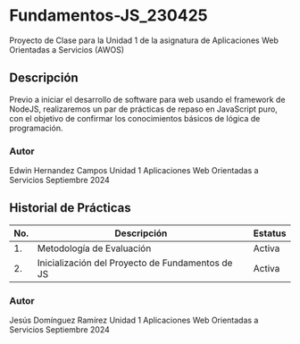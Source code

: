 # Fundamentos-JS_230425
Proyecto de Clase para la Unidad 1 de la asignatura de Aplicaciones Web Orientadas a Servicios (AWOS)

## Descripción
Previo a iniciar el desarrollo de software para web usando el framework de NodeJS, realizaremos un par de prácticas de repaso en JavaScript puro, con el objetivo de confirmar los conocimientos básicos de lógica de programación.
### Autor
Edwin Hernandez Campos
Unidad 1
Aplicaciones Web Orientadas a Servicios
Septiembre 2024

## Historial de Prácticas
|No.|Descripción|Estatus|
|---|-----------|-------|
|1.|Metodología de Evaluación|Activa|
|2.|Inicialización del Proyecto de Fundamentos de JS|Activa|


### Autor
Jesús Domínguez Ramírez
Unidad 1
Aplicaciones Web Orientadas a Servicios
Septiembre 2024